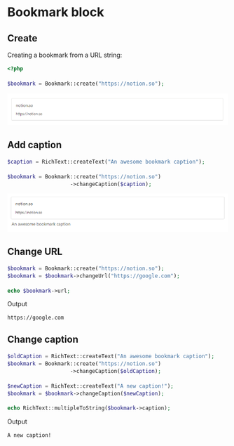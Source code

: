 # Bookmark block

## Create

Creating a bookmark from a URL string:
```php
<?php

$bookmark = Bookmark::create("https://notion.so");
```

![](../images/bookmark.png)

## Add caption

```php
$caption = RichText::createText("An awesome bookmark caption");

$bookmark = Bookmark::create("https://notion.so")
                    ->changeCaption($caption);
```

![](../images/bookmark-caption.png)

## Change URL

```php
$bookmark = Bookmark::create("https://notion.so");
$bookmark = $bookmark->changeUrl("https://google.com");

echo $bookmark->url;
```

Output
```
https://google.com
```

## Change caption

```php
$oldCaption = RichText::createText("An awesome bookmark caption");
$bookmark = Bookmark::create("https://notion.so")
                    ->changeCaption($oldCaption);

$newCaption = RichText::createText("A new caption!");
$bookmark = $bookmark->changeCaption($newCaption);

echo RichText::multipleToString($bookmark->caption);
```

Output
```
A new caption!
```